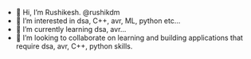- 👋 Hi, I’m Rushikesh. @rushikdm
- 👀 I’m interested in dsa, C++, avr, ML, python etc...
- 🌱 I’m currently learning dsa, avr...
- 💞️ I’m looking to collaborate on learning and building applications that require dsa, avr, C++, python skills.
